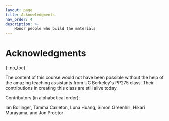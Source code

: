 ```yaml
---
layout: page
title: Acknowledgments
nav_order: 4
description: >-
    Honor people who build the materials
---
```


# Acknowledgments
{:.no_toc}

The content of this course would not have been possible without the help of the
amazing teaching assistants from UC Berkeley's PP275 class. Their contributions
in creating this class are still alive today.

Contributors (in alphabetical order):

Ian Bollinger, 
Tamma Carleton, 
Luna Huang, 
Simon Greenhill, 
Hikari Murayama,
and Jon Proctor


